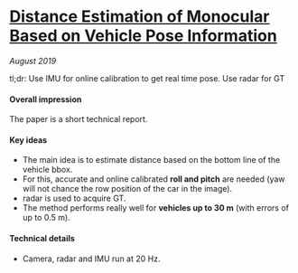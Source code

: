 # [Distance Estimation of Monocular Based on Vehicle Pose Information](https://iopscience.iop.org/article/10.1088/1742-6596/1168/3/032040/pdf)

_August 2019_

tl;dr: Use IMU for online calibration to get real time pose. Use radar for GT

#### Overall impression
The paper is a short technical report. 

#### Key ideas
- The main idea is to estimate distance based on the bottom line of the vehicle bbox. 
- For this, accurate and online calibrated **roll and pitch** are needed (yaw will not chance the row position of the car in the image). 
- radar is used to acquire GT.
- The method performs really well for **vehicles up to 30 m** (with errors of up to 0.5 m).

#### Technical details
- Camera, radar and IMU run at 20 Hz. 



